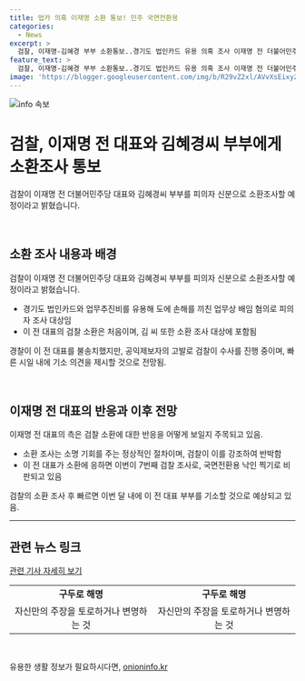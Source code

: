 ```yaml
---
title: 법카 의혹 이재명 소환 통보! 민주 국면전환용
categories:
  - News
excerpt: >
  검찰, 이재명-김혜경 부부 소환통보..경기도 법인카드 유용 의혹 조사 이재명 전 더불어민주당 대표와 김혜경씨 부부가 경기도 법인카드와 업무추진비를 부당하게 사용한 혐의로 검찰에 소환 조사를 받을 예정입니다. 이는 민주당의 검사 탄핵과 시기적 절막으로 예상되며, 해당 조사 결과에 따라 이 전 대표 부부가 이달 내에 기소될 것으로 전망됩니다. 해당 조사를 둘러싼 논란과 비판이 확산되고 있습니다.
feature_text: >
  검찰, 이재명-김혜경 부부 소환통보..경기도 법인카드 유용 의혹 조사 이재명 전 더불어민주당 대표와 김혜경씨 부부가 경기도 법인카드와 업무추진비를 부당하게 사용한 혐의로 검찰에 소환 조사를 받을 예정입니다. 이는 민주당의 검사 탄핵과 시기적 절막으로 예상되며, 해당 조사 결과에 따라 이 전 대표 부부가 이달 내에 기소될 것으로 전망됩니다. 해당 조사를 둘러싼 논란과 비판이 확산되고 있습니다.
image: 'https://blogger.googleusercontent.com/img/b/R29vZ2xl/AVvXsEixyZcFfHzMRdzZMjFBmAUKJYCLCGyLL1o632UiGVXcaFdKo_bkvkuCioo0uUKlGfBVcT3P84aROyZIXSBEx3Aw5nCQ3pTgDom1WDC4m8eifvWiAmWEEVb4x6G_l8C0QH225ldMjyaFvpxGEBGNO37VmDTDMHGhJPq73UglMfDca1-0aw/s1600/blogspot.png'
---
```


<p><img src="https://blogger.googleusercontent.com/img/b/R29vZ2xl/AVvXsEixyZcFfHzMRdzZMjFBmAUKJYCLCGyLL1o632UiGVXcaFdKo_bkvkuCioo0uUKlGfBVcT3P84aROyZIXSBEx3Aw5nCQ3pTgDom1WDC4m8eifvWiAmWEEVb4x6G_l8C0QH225ldMjyaFvpxGEBGNO37VmDTDMHGhJPq73UglMfDca1-0aw/s1600/blogspot.png" alt="info 속보" /></p>

<h1>검찰, 이재명 전 대표와 김혜경씨 부부에게 소환조사 통보</h1>

<p data-ke-size="size16">검찰이 이재명 전 더불어민주당 대표와 김혜경씨 부부를 피의자 신분으로 소환조사할 예정이라고 밝혔습니다.</p>

<p><br></p>

<h2 data-ke-size="size26">소환 조사 내용과 배경</h2>

<p data-ke-size="size16">검찰이 이재명 전 더불어민주당 대표와 김혜경씨 부부를 피의자 신분으로 소환조사할 예정이라고 밝혔습니다.</p>

<ul style="list-style-type: disc;">
  <li>경기도 법인카드와 업무추진비를 유용해 도에 손해를 끼친 업무상 배임 혐의로 피의자 조사 대상임</li>
  <li>이 전 대표의 검찰 소환은 처음이며, 김 씨 또한 소환 조사 대상에 포함됨</li>
</ul>

<p data-ke-size="size16">경찰이 이 전 대표를 불송치했지만, 공익제보자의 고발로 검찰이 수사를 진행 중이며, 빠른 시일 내에 기소 의견을 제시할 것으로 전망됨.</p>

<p><br></p>

<h2 data-ke-size="size26">이재명 전 대표의 반응과 이후 전망</h2>

<p data-ke-size="size16">이재명 전 대표의 측은 검찰 소환에 대한 반응을 어떻게 보일지 주목되고 있음.</p>

<ul style="list-style-type: disc;">
  <li>소환 조사는 소명 기회를 주는 정상적인 절차이며, 검찰이 이를 강조하여 반박함</li>
  <li>이 전 대표가 소환에 응하면 이번이 7번째 검찰 조사로, 국면전환용 낙인 찍기로 비판되고 있음</li>
</ul>

<p data-ke-size="size16">검찰의 소환 조사 후 빠르면 이번 달 내에 이 전 대표 부부를 기소할 것으로 예상되고 있음.</p>

<hr>

<h2 data-ke-size="size26">관련 뉴스 링크</h2>

<p data-ke-size="size16"><a href="https://www.examplelink.com">관련 기사 자세히 보기</a></p>

<table>
    <tr>
        <td style="text-align: center; height: 17px;"><b>구두로 해명</b></td>
        <td style="text-align: center; height: 17px;"><b>구두로 해명</b></td>
    </tr>
    <tr>
        <td style="text-align: center; height: 17px;">자신만의 주장을 토로하거나 변명하는 것</td>
        <td style="text-align: center; height: 17px;">자신만의 주장을 토로하거나 변명하는 것</td>
    </tr>
</table>

<p data-ke-size="size16">&nbsp;</p>
유용한 생활 정보가 필요하시다면, <a href="https://onioninfo.kr" rel="dofollow">onioninfo.kr</a>


